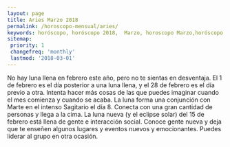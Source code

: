 ```yaml
---
layout: page
title: Aries Marzo 2018 
permalink: /horoscopo-mensual/aries/
keywords: horóscopo, horóscopo 2018,  Marzo, horoscopo Marzo,horóscopo esperanza gracia, horoscop, horóscopos gratis, horoscopo aries, horoscopo aries 2018, Tarot, Astrologia, Zodíaco, aries, horoscopo gratis, horoscopo del mes 
sitemap:
 priority: 1
 changefreq: 'monthly'
 lastmod: '2018-03-01'
---
```


 No hay luna llena en febrero este año, pero no te sientas en desventaja. El 1 de febrero es el día posterior a una luna llena, y el 28 de febrero es el día previo a otra. Intenta hacer más cosas de las que puedes imaginar cuando el mes comienza y cuando se acaba. La luna forma una conjunción con Marte en el intenso Sagitario el día 8. Conecta con una gran cantidad de personas y llega a la cima. La luna nueva (y el eclipse solar) del 15 de febrero está llena de gente e interacción social. Conoce gente nueva y deja que te enseñen algunos lugares y eventos nuevos y emocionantes. Puedes liderar al grupo en otra ocasión. 
